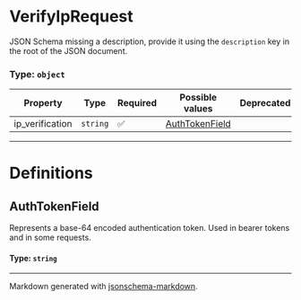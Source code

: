 # VerifyIpRequest

JSON Schema missing a description, provide it using the `description` key in the root of the JSON document.

### Type: `object`

| Property | Type | Required | Possible values | Deprecated | Default | Description | Examples |
| -------- | ---- | -------- | --------------- | ---------- | ------- | ----------- | -------- |
| ip_verification | `string` | ✅ | [AuthTokenField](#authtokenfield) |  |  |  |  |


---

# Definitions

## AuthTokenField

Represents a base-64 encoded authentication token.
Used in bearer tokens and in some requests.

#### Type: `string`


---

Markdown generated with [jsonschema-markdown](https://github.com/elisiariocouto/jsonschema-markdown).
